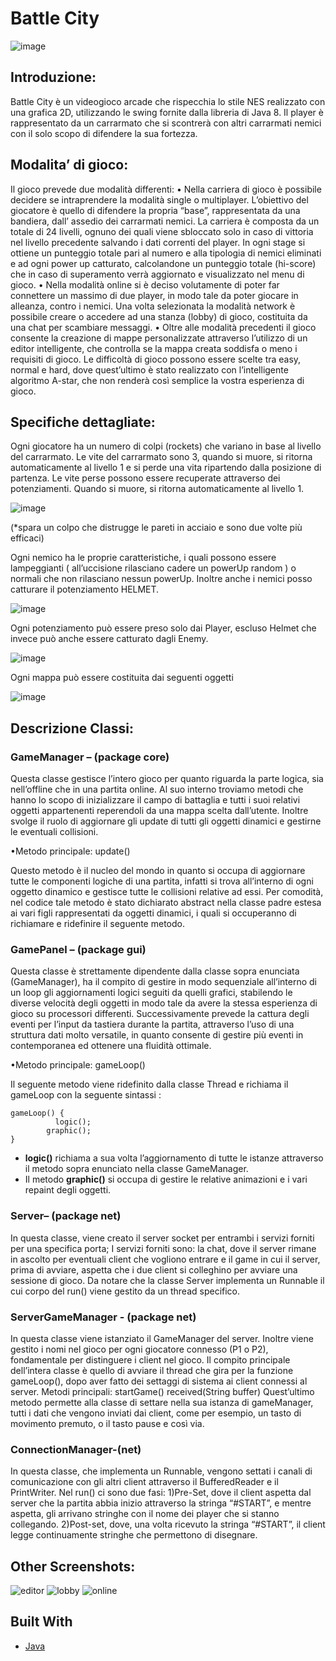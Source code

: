 # Battle City

![image](images/home.png)

## Introduzione:

Battle City è un videogioco arcade che rispecchia lo stile NES realizzato con una grafica 2D, utilizzando le swing fornite dalla libreria di Java 8.
Il player è rappresentato da un carrarmato che si scontrerà con altri carrarmati nemici con il solo scopo di difendere la sua fortezza.

## Modalita’ di gioco:

Il gioco prevede due modalità differenti:
• Nella carriera di gioco è possibile decidere se intraprendere la modalità single o multiplayer. L’obiettivo del giocatore è quello di difendere la propria “base”, rappresentata da una bandiera, dall’ assedio dei carrarmati nemici. La carriera è composta da un totale di 24 livelli, ognuno dei quali viene sbloccato solo in caso di vittoria nel livello precedente salvando i dati correnti del player. In ogni stage si ottiene un punteggio totale pari al numero e alla tipologia di nemici eliminati e ad ogni power up catturato, calcolandone un punteggio totale (hi-score) che in caso di superamento verrà aggiornato e visualizzato nel menu di gioco.
• Nella modalità online si è deciso volutamente di poter far connettere un massimo di due player, in modo tale da poter giocare in alleanza, contro i nemici.
Una volta selezionata la modalità network è possibile creare o accedere ad una stanza (lobby) di gioco, costituita da una chat per scambiare messaggi.
• Oltre alle modalità precedenti il gioco consente la creazione di mappe personalizzate attraverso l’utilizzo di un editor intelligente, che controlla se la mappa creata soddisfa o meno i requisiti di gioco.
Le difficoltà di gioco possono essere scelte tra easy, normal e hard, dove quest’ultimo è stato realizzato con l’intelligente algoritmo A-star, che non renderà così semplice la vostra esperienza di gioco.

## Specifiche dettagliate:

Ogni giocatore ha un numero di colpi (rockets) che variano in base al livello del carrarmato. Le vite del carrarmato sono 3, quando si muore, si ritorna automaticamente al livello 1 e si perde una vita ripartendo dalla posizione di partenza. Le vite perse possono essere recuperate attraverso dei potenziamenti. Quando si muore, si ritorna automaticamente al livello 1.

![image](images/1.png)

(*spara un colpo che distrugge le pareti in acciaio e sono due volte più efficaci)

Ogni nemico ha le proprie caratteristiche, i quali possono essere lampeggianti ( all’uccisione rilasciano cadere un powerUp random ) o normali che non rilasciano nessun powerUp. Inoltre anche i nemici posso catturare il potenziamento HELMET.

![image](images/2.png)

Ogni potenziamento può essere preso solo dai Player, escluso Helmet che invece può anche essere catturato dagli Enemy.

![image](images/3.png)

Ogni mappa può essere costituita dai seguenti oggetti

![image](images/4.png)

## Descrizione Classi:

### GameManager – (package core)

Questa classe  gestisce l’intero gioco per quanto riguarda la parte logica, sia nell’offline che in una partita online. Al suo interno troviamo metodi che hanno lo scopo di inizializzare il campo di battaglia e tutti i suoi relativi oggetti appartenenti reperendoli da una mappa scelta dall’utente. Inoltre svolge il ruolo di aggiornare gli update di tutti gli oggetti dinamici e gestirne le eventuali collisioni.

•Metodo principale: update()

Questo metodo è il nucleo del mondo in quanto si occupa di aggiornare tutte le componenti logiche di una partita, infatti si trova all’interno di ogni oggetto dinamico e gestisce tutte le collisioni relative ad essi. Per comodità, nel codice tale metodo è stato dichiarato abstract nella classe padre estesa ai vari figli rappresentati da oggetti dinamici, i quali si occuperanno di richiamare e ridefinire il seguente metodo. 

### GamePanel – (package gui)

Questa classe è strettamente dipendente dalla classe sopra enunciata (GameManager), ha il compito di gestire in modo sequenziale all’interno di un loop gli aggiornamenti logici seguiti da quelli grafici, stabilendo le diverse velocità degli oggetti in modo tale da avere la stessa esperienza di gioco su processori differenti. Successivamente prevede la cattura degli eventi per l’input da tastiera durante la partita, attraverso l’uso di una struttura dati molto versatile, in quanto consente di gestire più eventi in contemporanea ed ottenere una fluidità ottimale.

•Metodo principale: gameLoop()

Il seguente metodo viene ridefinito dalla classe Thread e richiama il gameLoop con la seguente sintassi :
```
gameLoop() {
          logic();
        graphic();
}
```

- **logic()** richiama a sua volta l’aggiornamento di tutte le istanze attraverso il metodo sopra enunciato nella classe GameManager.
- Il metodo **graphic()** si occupa di gestire le relative animazioni e i vari repaint degli oggetti. 

### Server– (package net)
In questa classe, viene creato il server socket per entrambi i servizi forniti per una specifica porta; I servizi forniti sono: la chat, dove il server rimane in ascolto per eventuali client che vogliono entrare e il game in cui il server, prima di avviare, aspetta che i due client si colleghino per avviare una sessione di gioco. Da notare che la classe Server implementa un Runnable il cui corpo del run() viene gestito da un thread specifico. 

### ServerGameManager - (package net)
In questa classe viene istanziato il GameManager del server. Inoltre viene gestito i nomi nel gioco per ogni giocatore connesso (P1 o P2), fondamentale per distinguere i client nel gioco. Il compito principale dell’intera classe è quello di avviare il thread che gira per la funzione gameLoop(), dopo aver fatto dei settaggi di sistema ai client connessi al server. 
Metodi principali:    startGame()     received(String buffer)
Quest’ultimo metodo permette alla classe di settare nella sua istanza di gameManager, tutti i dati che vengono inviati dai client, come per esempio, un tasto di movimento premuto, o il tasto pause e così via.

### ConnectionManager-(net)
In questa classe, che implementa un Runnable, vengono settati i canali di comunicazione con gli altri client attraverso il BufferedReader e il PrintWriter. Nel run() ci sono due fasi:
1)Pre-Set, dove il client aspetta dal server che la partita abbia inizio attraverso la stringa “#START”, e mentre aspetta, gli arrivano stringhe con il nome dei player che si stanno collegando.
2)Post-set, dove, una volta ricevuto la stringa “#START”, il client legge continuamente stringhe che permettono di disegnare.

## Other Screenshots:

![editor](images/editor.png)
![lobby](images/lobby.png)
![online](images/online.png)

## Built With

* [Java](https://docs.oracle.com/javase/8/docs/api/) 
